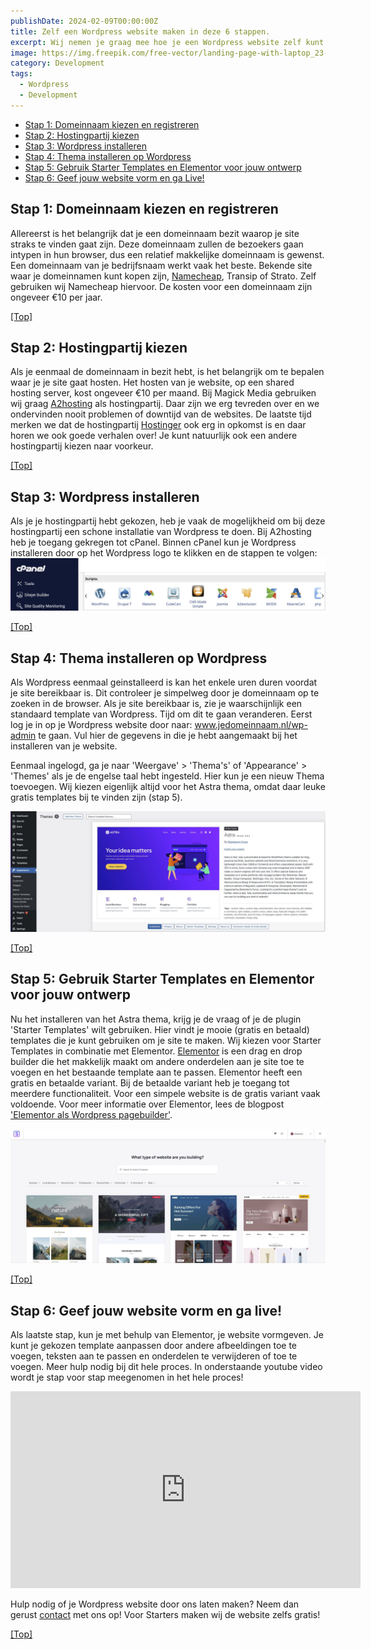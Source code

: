 ```yaml
---
publishDate: 2024-02-09T00:00:00Z
title: Zelf een Wordpress website maken in deze 6 stappen.
excerpt: Wij nemen je graag mee hoe je een Wordpress website zelf kunt maken.
image: https://img.freepik.com/free-vector/landing-page-with-laptop_23-2148350418.jpg?w=1060&t=st=1707389203~exp=1707389803~hmac=2cdd06483067c06d84de6bad27566cd00271773adb8fc1755e7e07e4cead53a8
category: Development
tags:
  - Wordpress
  - Development
---
```


- [Stap 1: Domeinnaam kiezen en registreren](#stap-1-domeinnaam-kiezen-en-registreren)
- [Stap 2: Hostingpartij kiezen](#stap-2-hostingpartij-kiezen)
- [Stap 3: Wordpress installeren](#wordpress-installeren)
- [Stap 4: Thema installeren op Wordpress](#stap-4-thema-installeren-op-wordpress)
- [Stap 5: Gebruik Starter Templates en Elementor voor jouw ontwerp](#stap-5-gebruik-starter-templates-en-elementor-voor-jouw-ontwerp)
- [Stap 6: Geef jouw website vorm en ga Live!](#stap-6-geef-jouw-website-vorm-en-ga-live)


## Stap 1: Domeinnaam kiezen en registreren
Allereerst is het belangrijk dat je een domeinnaam bezit waarop je site straks te vinden gaat zijn. Deze domeinnaam zullen de bezoekers gaan intypen in hun browser, dus een relatief makkelijke domeinnaam is gewenst. Een domeinnaam van je bedrijfsnaam werkt vaak het beste. Bekende site waar je domeinnamen kunt kopen zijn, <a href="https://www.namecheap.com/" target="_blank" rel="noopener">Namecheap</a>, Transip of Strato. Zelf gebruiken wij Namecheap hiervoor. De kosten voor een domeinnaam zijn ongeveer €10 per jaar.

[[Top]](#top)

## Stap 2: Hostingpartij kiezen
Als je eenmaal de domeinnaam in bezit hebt, is het belangrijk om te bepalen waar je je site gaat hosten. Het hosten van je website, op een shared hosting server, kost ongeveer €10 per maand. Bij Magick Media gebruiken wij graag <a href="https://www.a2hosting.com/" target="_blank" rel="noopener">A2hosting</a> als hostingpartij. Daar zijn we erg tevreden over en we ondervinden nooit problemen of downtijd van de websites. De laatste tijd merken we dat de hostingpartij <a href="https://www.hostinger.com/" target="_blank" rel="noopener">Hostinger</a> ook erg in opkomst is en daar horen we ook goede verhalen over! Je kunt natuurlijk ook een andere hostingpartij kiezen naar voorkeur.

[[Top]](#top)

## Stap 3: Wordpress installeren
Als je je hostingpartij hebt gekozen, heb je vaak de mogelijkheid om bij deze hostingpartij een schone installatie van Wordpress te doen.
Bij A2hosting heb je toegang gekregen tot cPanel. Binnen cPanel kun je Wordpress installeren door op het Wordpress logo te klikken en de stappen te volgen:
![Installeer Wordpress binnen cPanel](src/assets/images/installeer-wordpress-cpanel.jpg)

[[Top]](#top)

## Stap 4: Thema installeren op Wordpress
Als Wordpress eenmaal geinstalleerd is kan het enkele uren duren voordat je site bereikbaar is. Dit controleer je simpelweg door je domeinnaam op te zoeken in de browser. Als je site bereikbaar is, zie je waarschijnlijk een standaard template van Wordpress.
Tijd om dit te gaan veranderen. Eerst log je in op je Wordpress website door naar: www.jedomeinnaam.nl/wp-admin te gaan.
Vul hier de gegevens in die je hebt aangemaakt bij het installeren van je website.

Eenmaal ingelogd, ga je naar 'Weergave' > 'Thema's' of 'Appearance' > 'Themes' als je de engelse taal hebt ingesteld.
Hier kun je een nieuw Thema toevoegen. Wij kiezen eigenlijk altijd voor het Astra thema, omdat daar leuke gratis templates bij te vinden zijn (stap 5).

![Installeer het Astra thema in Wordpress](src/assets/images/installeer-astra-thema-wordpress.jpg)

[[Top]](#top)

## Stap 5: Gebruik Starter Templates en Elementor voor jouw ontwerp
Nu het installeren van het Astra thema, krijg je de vraag of je de plugin 'Starter Templates' wilt gebruiken. Hier vindt je mooie (gratis en betaald) templates die je kunt gebruiken om je site te maken. Wij kiezen voor Starter Templates in combinatie met Elementor. <a href="https://www.elementor.com/" target="_blank" rel="noopener">Elementor</a> is een drag en drop builder die het makkelijk maakt om andere onderdelen aan je site toe te voegen en het bestaande template aan te passen. Elementor heeft een gratis en betaalde variant. Bij de betaalde variant heb je toegang tot meerdere functionaliteit. Voor een simpele website is de gratis variant vaak voldoende. Voor meer informatie over Elementor, lees de blogpost <a href="/elementor-als-wordpress-pagebuilder">'Elementor als Wordpress pagebuilder'</a>.

![Wordpress Starter Templates met Elementor](src/assets/images/starter-templates-wordpress-elementor-website-maken.jpg)

[[Top]](#top)

## Stap 6: Geef jouw website vorm en ga live!
Als laatste stap, kun je met behulp van Elementor, je website vormgeven. Je kunt je gekozen template aanpassen door andere afbeeldingen toe te voegen, teksten aan te passen en onderdelen te verwijderen of toe te voegen. Meer hulp nodig bij dit hele proces. In onderstaande youtube video wordt je stap voor stap meegenomen in het hele proces!

<iframe width="560" height="315" src="https://www.youtube.com/embed/1eWp5G8XLHc?si=7EeP3lKz5vcX3k21" title="YouTube video player" frameborder="0" allow="accelerometer; autoplay; clipboard-write; encrypted-media; gyroscope; picture-in-picture; web-share" allowfullscreen></iframe>

Hulp nodig of je Wordpress website door ons laten maken? Neem dan gerust <a href="/contact">contact</a> met ons op! Voor Starters maken wij de website zelfs gratis!

[[Top]](#top)

  